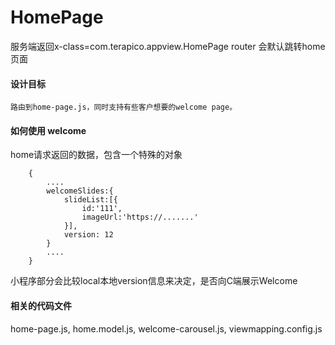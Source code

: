 # HomePage

   服务端返回x-class=com.terapico.appview.HomePage
   router 会默认跳转home页面

#### 设计目标

    路由到home-page.js，同时支持有些客户想要的welcome page。

#### 如何使用 welcome

 home请求返回的数据，包含一个特殊的对象

```
    {
        ....
        welcomeSlides:{
            slideList:[{
                id:'111',
                imageUrl:'https://.......'
            }],
            version: 12
        }
        ....
    }
```

小程序部分会比较local本地version信息来决定，是否向C端展示Welcome

#### 相关的代码文件

home-page.js, home.model.js, welcome-carousel.js, viewmapping.config.js
